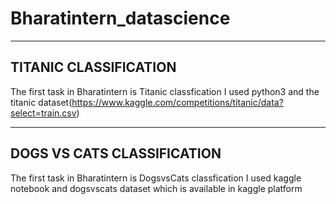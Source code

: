 # Bharatintern_datascience
------------------------------
TITANIC CLASSIFICATION
------------------------------
The first task in Bharatintern is Titanic classfication I used python3 and the titanic dataset(https://www.kaggle.com/competitions/titanic/data?select=train.csv)

------------------------------
DOGS VS CATS CLASSIFICATION
------------------------------
The first task in Bharatintern is DogsvsCats classfication I used kaggle notebook and dogsvscats dataset which is available in kaggle platform
